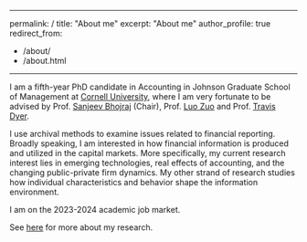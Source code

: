 <!-- Google tag (gtag.js) -->
<script async src="https://www.googletagmanager.com/gtag/js?id=G-9YXS1VYPHZ"></script>
<script>
  window.dataLayer = window.dataLayer || [];
  function gtag(){dataLayer.push(arguments);}
  gtag('js', new Date());

  gtag('config', 'G-9YXS1VYPHZ');
</script>

---
permalink: /
title: "About me"
excerpt: "About me"
author_profile: true
redirect_from:
  - /about/
  - /about.html
---

I am a fifth-year PhD candidate in Accounting in Johnson Graduate School of Management at [Cornell University](https://www.johnson.cornell.edu/), where I am very fortunate to be advised by Prof. [Sanjeev Bhojraj](https://www.johnson.cornell.edu/faculty-research/faculty/sb235/) (Chair), Prof. [Luo Zuo](https://www.johnson.cornell.edu/faculty-research/faculty/lz352/) and Prof. [Travis Dyer](https://marriott.byu.edu/directory/details?id=8659).

I use archival methods to examine issues related to financial reporting. Broadly speaking, I am interested in how financial information is produced and utilized in the capital markets. More specifically, my current research interest lies in emerging technologies, real effects of accounting, and the changing public-private firm dynamics. My other strand of research studies how individual characteristics and behavior shape the information environment. 

I am on the 2023-2024 academic job market.

See [here](/Research/) for more about my research.
